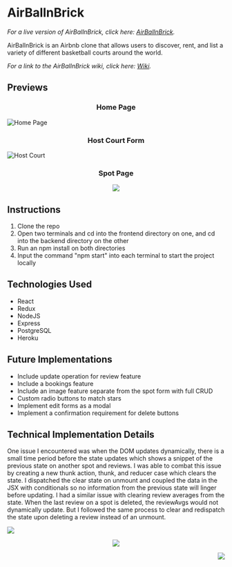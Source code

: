 # AirBallnBrick

_For a live version of AirBallnBrick, click here: [AirBallnBrick](https://airball-n-brick.herokuapp.com/)._

AirBallnBrick is an Airbnb clone that allows users to discover, rent, and list a variety of different basketball courts around the world.

_For a link to the AirBallnBrick wiki, click here: [Wiki](https://github.com/KimJonathan426/AirBall-n-Brick/wiki)._


## Previews

<h3 align="center">
  Home Page
</h3>

![Home Page](https://user-images.githubusercontent.com/100963461/177250785-1d8e7a41-ea4d-424f-a2a6-2a814ae50d19.PNG)


<h3 align="center">
  Host Court Form
</h3>

![Host Court](https://user-images.githubusercontent.com/100963461/177251572-19d8666a-fc4c-4519-a258-7960099682cc.PNG)


<h3 align="center">
  Spot Page
</h3>

<p align="center">
  <img src="https://user-images.githubusercontent.com/100963461/177252214-791f915a-d415-4eb5-baac-2372139dd035.PNG" />
</p>


## Instructions
1. Clone the repo
2. Open two terminals and cd into the frontend directory on one, and cd into the backend directory on the other
3. Run an npm install on both directories
4. Input the command "npm start" into each terminal to start the project locally


## Technologies Used
- React
- Redux
- NodeJS
- Express
- PostgreSQL
- Heroku


## Future Implementations
- Include update operation for review feature
- Include a bookings feature
- Include an image feature separate from the spot form with full CRUD
- Custom radio buttons to match stars
- Implement edit forms as a modal
- Implement a confirmation requirement for delete buttons


## Technical Implementation Details
One issue I encountered was when the DOM updates dynamically, there is a small time period before the state updates which shows a snippet of the previous state on another spot and reviews. I was able to combat this issue by creating a new thunk action, thunk, and reducer case which clears the state. I dispatched the clear state on unmount and coupled the data in the JSX with conditionals so no information from the previous state will linger before updating. I had a similar issue with clearing review averages from the state. When the last review on a spot is deleted, the reviewAvgs would not dynamically update. But I followed the same process to clear and redispatch the state upon deleting a review instead of an unmount. 

<p align="left">
  <img src="https://user-images.githubusercontent.com/100963461/177257780-26528ee8-f811-4591-9db2-071a26c38e4e.PNG" />
</p>


<p align="center">
  <img src="https://user-images.githubusercontent.com/100963461/177257824-b18adf12-0250-4f1d-8156-1daee2138a74.PNG" />
</p>

<p align="right">
  <img src="https://user-images.githubusercontent.com/100963461/177313467-59429aaa-9f26-4490-8cca-e8470f9d1109.PNG" />
</p>

